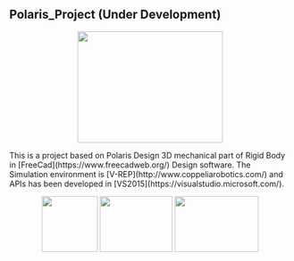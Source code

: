## Polaris_Project (Under Development)
 <p align="center">
  <img width="260" height="200"  src="https://github.com/ahmadkh1995/Polaris_Project/blob/master/Polaris_Vicra.jpg">
</p>
This is a project based on Polaris 
Design 3D mechanical part of Rigid Body in [FreeCad](https://www.freecadweb.org/) Design software.
The Simulation environment is [V-REP](http://www.coppeliarobotics.com/) and APIs has been developed in [VS2015](https://visualstudio.microsoft.com/).

<br>
 <p align="center">
  <img width="100" height="100"  src="https://github.com/ahmadkh1995/Polaris_Project/blob/master/Freecad.jpg">
  <img width="130" height="100" style="margin-left=10px;" src="https://github.com/ahmadkh1995/Polaris_Project/blob/master/vrep_logo.png">
  <img width="150" height="100" style="margin-left=20px;" src="https://github.com/ahmadkh1995/Polaris_Project/blob/master/vs2015.png">
</p>
